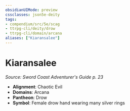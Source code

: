 ```yaml
---
obsidianUIMode: preview
cssclasses: json5e-deity
tags:
- compendium/src/5e/scag
- ttrpg-cli/deity/drow
- ttrpg-cli/domain/arcana
aliases: ["Kiaransalee"]
---
```

# Kiaransalee
*Source: Sword Coast Adventurer's Guide p. 23* 

- **Alignment**: Chaotic Evil
- **Domains**: Arcana
- **Pantheon**: Drow
- **Symbol**: Female drow hand wearing many silver rings